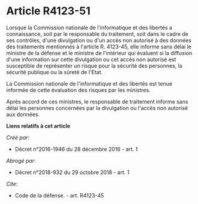 # Article R4123-51

Lorsque la Commission nationale de l'informatique et des libertés a connaissance, soit par le responsable du traitement, soit
dans le cadre de ses contrôles, d'une divulgation ou d'un accès non autorisé à des données des traitements mentionnés à
l'article R. 4123-45, elle informe sans délai le ministre de la défense et le ministre de l'intérieur qui évaluent si la
diffusion d'une information sur cette divulgation ou cet accès non autorisé est susceptible de représenter un risque pour la
sécurité des personnes, la sécurité publique ou la sûreté de l'Etat. 

La Commission nationale de l'informatique et des libertés est tenue informée de cette évaluation des risques par les
ministres. 

Après accord de ces ministres, le responsable de traitement informe sans délai les personnes concernées par la divulgation ou
l'accès non autorisé aux données.

**Liens relatifs à cet article**

_Créé par_:

  - Décret n°2016-1946 du 28 décembre 2016 - art. 1

_Abrogé par_:

  - Décret n°2018-932 du 29 octobre 2018 - art. 1

_Cite_:

  - Code de la défense. - art. R4123-45
